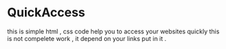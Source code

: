 # QuickAccess
this is simple html , css code help you to access your websites quickly 
this is not compelete work , it depend on your links put in it .  
